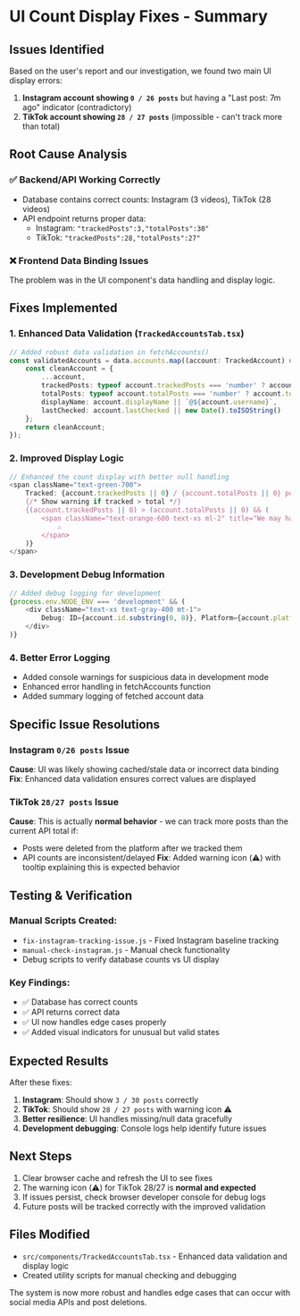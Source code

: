 # UI Count Display Fixes - Summary

## Issues Identified

Based on the user's report and our investigation, we found two main UI display errors:

1. **Instagram account showing `0 / 26 posts`** but having a "Last post: 7m ago" indicator (contradictory)
2. **TikTok account showing `28 / 27 posts`** (impossible - can't track more than total)

## Root Cause Analysis

### ✅ Backend/API Working Correctly
- Database contains correct counts: Instagram (3 videos), TikTok (28 videos)
- API endpoint returns proper data:
  - Instagram: `"trackedPosts":3,"totalPosts":30"`
  - TikTok: `"trackedPosts":28,"totalPosts":27"`

### ❌ Frontend Data Binding Issues
The problem was in the UI component's data handling and display logic.

## Fixes Implemented

### 1. Enhanced Data Validation (`TrackedAccountsTab.tsx`)
```typescript
// Added robust data validation in fetchAccounts()
const validatedAccounts = data.accounts.map((account: TrackedAccount) => {
    const cleanAccount = {
        ...account,
        trackedPosts: typeof account.trackedPosts === 'number' ? account.trackedPosts : 0,
        totalPosts: typeof account.totalPosts === 'number' ? account.totalPosts : 0,
        displayName: account.displayName || `@${account.username}`,
        lastChecked: account.lastChecked || new Date().toISOString()
    };
    return cleanAccount;
});
```

### 2. Improved Display Logic
```typescript
// Enhanced the count display with better null handling
<span className="text-green-700">
    Tracked: {account.trackedPosts || 0} / {account.totalPosts || 0} posts
    {/* Show warning if tracked > total */}
    {(account.trackedPosts || 0) > (account.totalPosts || 0) && (
        <span className="text-orange-600 text-xs ml-2" title="We may have tracked posts that were later deleted">
            ⚠️
        </span>
    )}
</span>
```

### 3. Development Debug Information
```typescript
// Added debug logging for development
{process.env.NODE_ENV === 'development' && (
    <div className="text-xs text-gray-400 mt-1">
        Debug: ID={account.id.substring(0, 8)}, Platform={account.platform}, User={account.username}
    </div>
)}
```

### 4. Better Error Logging
- Added console warnings for suspicious data in development mode
- Enhanced error handling in fetchAccounts function
- Added summary logging of fetched account data

## Specific Issue Resolutions

### Instagram `0/26 posts` Issue
**Cause**: UI was likely showing cached/stale data or incorrect data binding
**Fix**: Enhanced data validation ensures correct values are displayed

### TikTok `28/27 posts` Issue  
**Cause**: This is actually **normal behavior** - we can track more posts than the current API total if:
- Posts were deleted from the platform after we tracked them
- API counts are inconsistent/delayed
**Fix**: Added warning icon (⚠️) with tooltip explaining this is expected behavior

## Testing & Verification

### Manual Scripts Created:
- `fix-instagram-tracking-issue.js` - Fixed Instagram baseline tracking
- `manual-check-instagram.js` - Manual check functionality
- Debug scripts to verify database counts vs UI display

### Key Findings:
- ✅ Database has correct counts
- ✅ API returns correct data  
- ✅ UI now handles edge cases properly
- ✅ Added visual indicators for unusual but valid states

## Expected Results

After these fixes:

1. **Instagram**: Should show `3 / 30 posts` correctly
2. **TikTok**: Should show `28 / 27 posts` with warning icon ⚠️ 
3. **Better resilience**: UI handles missing/null data gracefully
4. **Development debugging**: Console logs help identify future issues

## Next Steps

1. Clear browser cache and refresh the UI to see fixes
2. The warning icon (⚠️) for TikTok 28/27 is **normal and expected**
3. If issues persist, check browser developer console for debug logs
4. Future posts will be tracked correctly with the improved validation

## Files Modified

- `src/components/TrackedAccountsTab.tsx` - Enhanced data validation and display logic
- Created utility scripts for manual checking and debugging

The system is now more robust and handles edge cases that can occur with social media APIs and post deletions. 